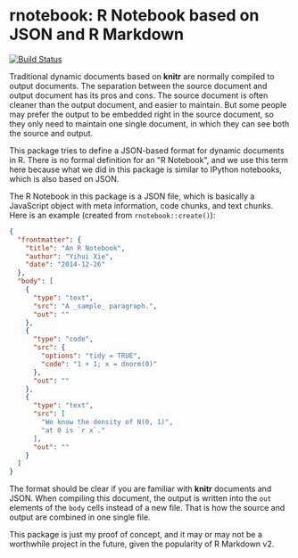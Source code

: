 # rnotebook: R Notebook based on JSON and R Markdown

[![Build Status](https://travis-ci.org/yihui/rnotebook.svg)](https://travis-ci.org/yihui/rnotebook)

Traditional dynamic documents based on **knitr** are normally compiled to output documents. The separation between the source document and output document has its pros and cons. The source document is often cleaner than the output document, and easier to maintain. But some people may prefer the output to be embedded right in the source document, so they only need to maintain one single document, in which they can see both the source and output.

This package tries to define a JSON-based format for dynamic documents in R. There is no formal definition for an "R Notebook", and we use this term here because what we did in this package is similar to IPython notebooks, which is also based on JSON.

The R Notebook in this package is a JSON file, which is basically a JavaScript object with meta information, code chunks, and text chunks. Here is an example (created from `rnotebook::create()`):

```json
{
  "frontmatter": {
    "title": "An R Notebook",
    "author": "Yihui Xie",
    "date": "2014-12-26"
  },
  "body": [
    {
      "type": "text",
      "src": "A _sample_ paragraph.",
      "out": ""
    },
    {
      "type": "code",
      "src": {
        "options": "tidy = TRUE",
        "code": "1 + 1; x = dnorm(0)"
      },
      "out": ""
    },
    {
      "type": "text",
      "src": [
        "We know the density of N(0, 1)",
        "at 0 is `r x`."
      ],
      "out": ""
    }
  ]
}
```

The format should be clear if you are familiar with **knitr** documents and JSON. When compiling this document, the output is written into the `out` elements of the `body` cells instead of a new file. That is how the source and output are combined in one single file.

This package is just my proof of concept, and it may or may not be a worthwhile project in the future, given the popularity of R Markdown v2.
